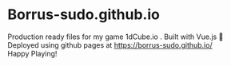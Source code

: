 # Borrus-sudo.github.io

Production ready files for my game 1dCube.io . Built with Vue.js 💚
<br/>
Deployed using github pages at https://borrus-sudo.github.io/
<br/>
Happy Playing!
